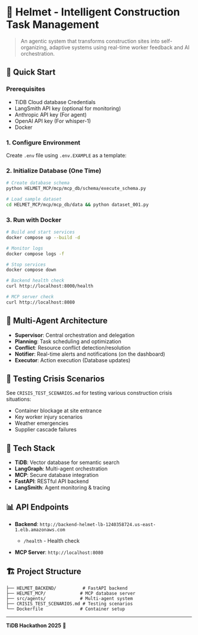 # 🚧 Helmet - Intelligent Construction Task Management

> An agentic system that transforms construction sites into self-organizing, adaptive systems using real-time worker feedback and AI orchestration.

## 🎯 Quick Start

### Prerequisites
- TiDB Cloud database Credentials
- LangSmith API key (optional for monitoring)
- Anthropic API key (For agent)
- OpenAI API key (For whisper-1)
- Docker

### 1. Configure Environment
Create `.env` file using `.env.EXAMPLE` as a template:


### 2. Initialize Database (One Time)
```bash
# Create database schema
python HELMET_MCP/mcp/mcp_db/schema/execute_schema.py

# Load sample dataset
cd HELMET_MCP/mcp/mcp_db/data && python dataset_001.py
```

### 3. Run with Docker
```bash
# Build and start services
docker compose up --build -d

# Monitor logs
docker compose logs -f

# Stop services
docker compose down

# Backend health check
curl http://localhost:8000/health

# MCP server check
curl http://localhost:8080

```

## 🤖 Multi-Agent Architecture

- **Supervisor**: Central orchestration and delegation
- **Planning**: Task scheduling and optimization
- **Conflict**: Resource conflict detection/resolution
- **Notifier**: Real-time alerts and notifications (on the dashboard)
- **Executor**: Action execution (Database updates)

## 🧪 Testing Crisis Scenarios

See `CRISIS_TEST_SCENARIOS.md` for testing various construction crisis situations:
- Container blockage at site entrance
- Key worker injury scenarios
- Weather emergencies
- Supplier cascade failures

## 🔧 Tech Stack

- **TiDB**: Vector database for semantic search
- **LangGraph**: Multi-agent orchestration
- **MCP**: Secure database integration
- **FastAPI**: RESTful API backend
- **LangSmith**: Agent monitoring & tracing

## 📊 API Endpoints

- **Backend**: `http://backend-helmet-lb-1240358724.us-east-1.elb.amazonaws.com`
  - `/health` - Health check

- **MCP Server**: `http://localhost:8080`

## 🏗️ Project Structure

```
├── HELMET_BACKEND/          # FastAPI backend
├── HELMET_MCP/             # MCP database server
├── src/agents/             # Multi-agent system
├── CRISIS_TEST_SCENARIOS.md # Testing scenarios
└── Dockerfile              # Container setup
```

---

**TiDB Hackathon 2025** 🚀